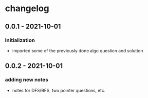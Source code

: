 # changelog

## 0.0.1 - 2021-10-01

### Initialization

* imported some of the previously done algo question and solution



## 0.0.2 - 2021-10-01

### adding new notes

* notes for DFS/BFS, two pointer questions, etc.
